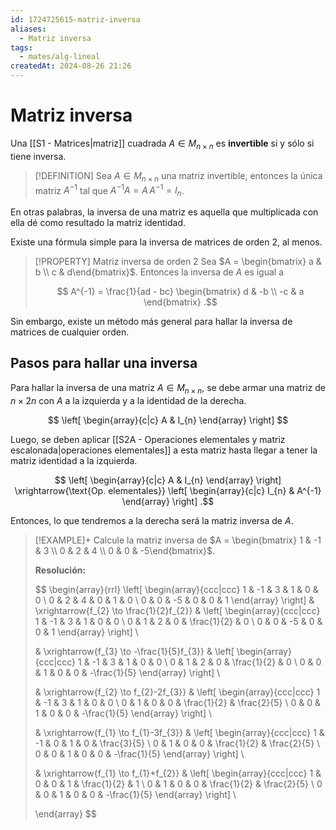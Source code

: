 ```yaml
---
id: 1724725615-matriz-inversa
aliases:
  - Matriz inversa
tags:
  - mates/alg-lineal
createdAt: 2024-08-26 21:26
---
```


# Matriz inversa

Una [[S1 - Matrices|matriz]] cuadrada $A \in M_{n \times n}$  es **invertible** si y sólo si tiene inversa.

> [!DEFINITION]
> Sea $A \in M_{n \times n}$ una matriz invertible, entonces la única matriz $A^{-1}$ tal que $A^{-1}A = A \, A^{-1} = I_{n}$.

En otras palabras, la inversa de una matriz es aquella que multiplicada con ella dé como resultado la matriz identidad.

Existe una fórmula simple para la inversa de matrices de orden $2$, al menos.

> [!PROPERTY] Matriz inversa de orden $2$
> Sea $A = \begin{bmatrix} a & b \\ c & d\end{bmatrix}$. Entonces la inversa de $A$ es igual a
> 
> $$
> A^{-1} = \frac{1}{ad - bc} \begin{bmatrix}
> d & -b \\
> -c & a
> \end{bmatrix}
> .$$

Sin embargo, existe un método más general para hallar la inversa de matrices de cualquier orden.

## Pasos para hallar una inversa

Para hallar la inversa de una matriz $A \in M_{n \times n}$, se debe armar una matriz de $n \times 2n$ con $A$ a la izquierda y a la identidad de la derecha.

$$
\left[ \begin{array}{c|c}
A & I_{n}
\end{array} \right] 
$$

Luego, se deben aplicar [[S2A - Operaciones elementales y matriz escalonada|operaciones elementales]] a esta matriz hasta llegar a tener la matriz identidad a la izquierda.

$$
\left[ \begin{array}{c|c}
A & I_{n}
\end{array} \right] 
\xrightarrow{\text{Op. elementales}}
\left[ \begin{array}{c|c}
I_{n} & A^{-1}
\end{array} \right] 
.$$

Entonces, lo que tendremos a la derecha será la matriz inversa de $A$.

> [!EXAMPLE]+
> Calcule la matriz inversa de $A = \begin{bmatrix} 1 & -1 & 3 \\ 0 & 2 & 4 \\ 0 & 0 & -5\end{bmatrix}$.
> 
> **Resolución:**
> 
> $$
> \begin{array}{rrl}
> \left[ \begin{array}{ccc|ccc}
> 1 & -1 & 3 & 1 & 0 & 0 \\
> 0 & 2 & 4 & 0 & 1 & 0 \\
> 0 & 0 & -5 & 0 & 0 & 1
> \end{array} \right]
> & \xrightarrow{f_{2} \to \frac{1}{2}f_{2}} &
> \left[ \begin{array}{ccc|ccc}
> 1 & -1 & 3 & 1 & 0 & 0 \\
> 0 & 1 & 2 & 0 & \frac{1}{2} & 0 \\
> 0 & 0 & -5 & 0 & 0 & 1
> \end{array} \right] \\
> 
> & \xrightarrow{f_{3} \to -\frac{1}{5}f_{3}} &
> \left[ \begin{array}{ccc|ccc}
> 1 & -1 & 3 & 1 & 0 & 0 \\
> 0 & 1 & 2 & 0 & \frac{1}{2} & 0 \\
> 0 & 0 & 1 & 0 & 0 & -\frac{1}{5}
> \end{array} \right] \\
> 
> & \xrightarrow{f_{2} \to f_{2}-2f_{3}} &
> \left[ \begin{array}{ccc|ccc}
> 1 & -1 & 3 & 1 & 0 & 0 \\
> 0 & 1 & 0 & 0 & \frac{1}{2} & \frac{2}{5} \\
> 0 & 0 & 1 & 0 & 0 & -\frac{1}{5}
> \end{array} \right] \\
> 
> & \xrightarrow{f_{1} \to f_{1}-3f_{3}} &
> \left[ \begin{array}{ccc|ccc}
> 1 & -1 & 0 & 1 & 0 & \frac{3}{5} \\
> 0 & 1 & 0 & 0 & \frac{1}{2} & \frac{2}{5} \\
> 0 & 0 & 1 & 0 & 0 & -\frac{1}{5}
> \end{array} \right] \\
> 
> & \xrightarrow{f_{1} \to f_{1}+f_{2}} &
> \left[ \begin{array}{ccc|ccc}
> 1 & 0 & 0 & 1 & \frac{1}{2} & 1 \\
> 0 & 1 & 0 & 0 & \frac{1}{2} & \frac{2}{5} \\
> 0 & 0 & 1 & 0 & 0 & -\frac{1}{5}
> \end{array} \right] \\
> 
> \end{array}
> $$
